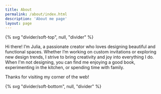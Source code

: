 ```yaml
---
title: About
permalink: /about/index.html
description: 'About me page'
layout: page
---
```


<article class="full  section" style="--spot-color: var(--color-bg-accent)">
{% svg "divider/soft-top", null, "divider" %}
 <section class="feature section__inner wrapper">
 
Hi there! I’m Julia, a passionate creator who loves designing beautiful and functional spaces. Whether I’m working on custom invitations or exploring new design trends, I strive to bring creativity and joy into everything I do. When I'm not designing, you can find me enjoying a good book, experimenting in the kitchen, or spending time with family.

Thanks for visiting my corner of the web!
 </section>
{% svg "divider/soft-bottom", null, "divider" %}
</article>
